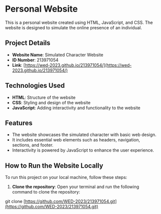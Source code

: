 # Personal Website

This is a personal website created using HTML, JavaScript, and CSS. The website is designed to simulate the online presence of an individual.

## Project Details
- **Website Name**: Simulated Character Website
- **ID Number**: 213971054
- **Link**: [https://wed-2023.github.io/213971054/](https://wed-2023.github.io/213971054/)

## Technologies Used
- **HTML**: Structure of the website
- **CSS**: Styling and design of the website
- **JavaScript**: Adding interactivity and functionality to the website

## Features
- The website showcases the simulated character with basic web design.
- It includes essential web elements such as headers, navigation, sections, and footer.
- Interactivity is powered by JavaScript to enhance the user experience.

## How to Run the Website Locally

To run this project on your local machine, follow these steps:

1. **Clone the repository**:
   Open your terminal and run the following command to clone the repository:


git clone [https://github.com/WED-2023/213971054.git](https://github.com/WED-2023/213971054.git)
